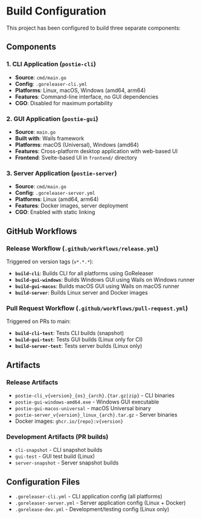 # Build Configuration

This project has been configured to build three separate components:

## Components

### 1. CLI Application (`postie-cli`)
- **Source**: `cmd/main.go`
- **Config**: `.goreleaser-cli.yml`
- **Platforms**: Linux, macOS, Windows (amd64, arm64)
- **Features**: Command-line interface, no GUI dependencies
- **CGO**: Disabled for maximum portability

### 2. GUI Application (`postie-gui`)
- **Source**: `main.go`
- **Built with**: Wails framework
- **Platforms**: macOS (Universal), Windows (amd64)
- **Features**: Cross-platform desktop application with web-based UI
- **Frontend**: Svelte-based UI in `frontend/` directory

### 3. Server Application (`postie-server`)
- **Source**: `cmd/main.go`
- **Config**: `.goreleaser-server.yml`
- **Platforms**: Linux (amd64, arm64)
- **Features**: Docker images, server deployment
- **CGO**: Enabled with static linking

## GitHub Workflows

### Release Workflow (`.github/workflows/release.yml`)
Triggered on version tags (`v*.*.*`):

- **`build-cli`**: Builds CLI for all platforms using GoReleaser
- **`build-gui-windows`**: Builds Windows GUI using Wails on Windows runner
- **`build-gui-macos`**: Builds macOS GUI using Wails on macOS runner
- **`build-server`**: Builds Linux server and Docker images

### Pull Request Workflow (`.github/workflows/pull-request.yml`)
Triggered on PRs to main:

- **`build-cli-test`**: Tests CLI builds (snapshot)
- **`build-gui-test`**: Tests GUI builds (Linux only for CI)
- **`build-server-test`**: Tests server builds (Linux only)

## Artifacts

### Release Artifacts
- `postie-cli_v{version}_{os}_{arch}.{tar.gz|zip}` - CLI binaries
- `postie-gui-windows-amd64.exe` - Windows GUI executable
- `postie-gui-macos-universal` - macOS Universal binary
- `postie-server_v{version}_linux_{arch}.tar.gz` - Server binaries
- Docker images: `ghcr.io/{repo}:v{version}`

### Development Artifacts (PR builds)
- `cli-snapshot` - CLI snapshot builds
- `gui-test` - GUI test build (Linux)
- `server-snapshot` - Server snapshot builds

## Configuration Files

- `.goreleaser-cli.yml` - CLI application config (all platforms)
- `.goreleaser-server.yml` - Server application config (Linux + Docker)
- `.gorelease-dev.yml` - Development/testing config (Linux only)